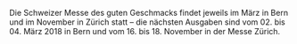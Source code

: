 Die Schweizer Messe des guten Geschmacks findet jeweils im März in Bern und im November in Zürich statt – die nächsten Ausgaben sind vom 02. bis 04. März 2018 in Bern und vom 16. bis 18. November in der Messe Zürich.
